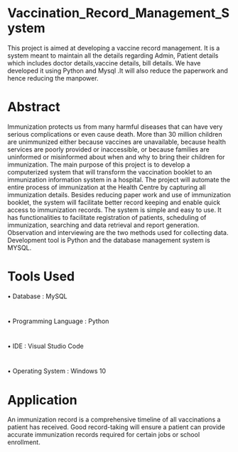 # Vaccination_Record_Management_System
This project is aimed at developing a vaccine record management. It is a system meant to maintain all the details regarding Admin, Patient details which includes doctor details,vaccine details, bill details. We have developed it using Python and Mysql .It will also reduce the paperwork and hence reducing the manpower.
# Abstract
Immunization protects us from many harmful diseases that can have very serious complications or even cause death. More than 30 million children are unimmunized either
because vaccines are unavailable, because health services are poorly provided or inaccessible, or because families are uninformed or misinformed about when and why to bring
their children for immunization. The main purpose of this project is to develop a computerized system that will transform the vaccination booklet to an immunization information
system in a hospital. The project will automate the entire process of immunization at
the Health Centre by capturing all immunization details. Besides reducing paper work
and use of immunization booklet, the system will facilitate better record keeping and
enable quick access to immunization records. The system is simple and easy to use.
It has functionalities to facilitate registration of patients, scheduling of immunization,
searching and data retrieval and report generation. Observation and interviewing are
the two methods used for collecting data. Development tool is Python and the database
management system is MYSQL.
# Tools Used
• Database : MySQL
#
• Programming Language : Python
#
• IDE : Visual Studio Code
#
• Operating System : Windows 10
# Application
An immunization record is a comprehensive timeline of all vaccinations a patient has
received. Good record-taking will ensure a patient can provide accurate immunization
records required for certain jobs or school enrollment.
